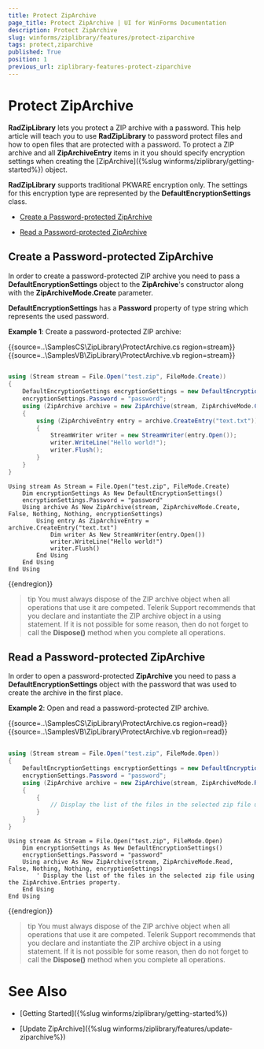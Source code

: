 ```yaml
---
title: Protect ZipArchive
page_title: Protect ZipArchive | UI for WinForms Documentation
description: Protect ZipArchive
slug: winforms/ziplibrary/features/protect-ziparchive
tags: protect,ziparchive
published: True
position: 1
previous_url: ziplibrary-features-protect-ziparchive
---
```


# Protect ZipArchive

__RadZipLibrary__ lets you protect a ZIP archive with a password. This help article will teach you to use __RadZipLibrary__ to password protect files and how to open files that are protected with a password. To protect a ZIP archive and all __ZipArchiveEntry__ items in it you should specify encryption settings when creating the [ZipArchive]({%slug winforms/ziplibrary/getting-started%}) object.

__RadZipLibrary__ supports traditional PKWARE encryption only. The settings for this encryption type are represented by the __DefaultEncryptionSettings__ class.

* [Create a Password-protected ZipArchive](#create-a-password-protected-ziparchive)

* [Read a Password-protected ZipArchive](#read-a-password-protected-ziparchive)

## Create a Password-protected ZipArchive

In order to create a password-protected ZIP archive you need to pass a __DefaultEncryptionSettings__ object to the __ZipArchive__'s constructor along with the __ZipArchiveMode.Create__ parameter.

__DefaultEncryptionSettings__ has a __Password__ property of type string which represents the used password.

__Example 1__: Create a password-protected ZIP archive:

{{source=..\SamplesCS\ZipLibrary\ProtectArchive.cs region=stream}} 
{{source=..\SamplesVB\ZipLibrary\ProtectArchive.vb region=stream}} 

````C#
            
using (Stream stream = File.Open("test.zip", FileMode.Create))
{
    DefaultEncryptionSettings encryptionSettings = new DefaultEncryptionSettings();
    encryptionSettings.Password = "password";
    using (ZipArchive archive = new ZipArchive(stream, ZipArchiveMode.Create, false, null, null, encryptionSettings))
    {
        using (ZipArchiveEntry entry = archive.CreateEntry("text.txt"))
        {
            StreamWriter writer = new StreamWriter(entry.Open());
            writer.WriteLine("Hello world!");
            writer.Flush();
        }
    }
}

````
````VB.NET
Using stream As Stream = File.Open("test.zip", FileMode.Create)
    Dim encryptionSettings As New DefaultEncryptionSettings()
    encryptionSettings.Password = "password"
    Using archive As New ZipArchive(stream, ZipArchiveMode.Create, False, Nothing, Nothing, encryptionSettings)
        Using entry As ZipArchiveEntry = archive.CreateEntry("text.txt")
            Dim writer As New StreamWriter(entry.Open())
            writer.WriteLine("Hello world!")
            writer.Flush()
        End Using
    End Using
End Using

````

{{endregion}} 

>tip You must always dispose of the ZIP archive object when all operations that use it are competed. Telerik Support recommends that you declare and   instantiate the ZIP archive object in a using statement. If it is not possible for some reason, then do not forget to call the __Dispose()__ method when you complete all operations.
>

## Read a Password-protected ZipArchive

In order to open a password-protected __ZipArchive__ you need to pass a __DefaultEncryptionSettings__ object with the password that was used to create the archive in the first place.

__Example 2__: Open and read a password-protected ZIP archive.

{{source=..\SamplesCS\ZipLibrary\ProtectArchive.cs region=read}} 
{{source=..\SamplesVB\ZipLibrary\ProtectArchive.vb region=read}} 

````C#
    
using (Stream stream = File.Open("test.zip", FileMode.Open))
{
    DefaultEncryptionSettings encryptionSettings = new DefaultEncryptionSettings();
    encryptionSettings.Password = "password";
    using (ZipArchive archive = new ZipArchive(stream, ZipArchiveMode.Read, false, null, null, encryptionSettings))
    {
        {
            // Display the list of the files in the selected zip file using the ZipArchive.Entries property. 
        }
    }
}

````
````VB.NET
Using stream As Stream = File.Open("test.zip", FileMode.Open)
    Dim encryptionSettings As New DefaultEncryptionSettings()
    encryptionSettings.Password = "password"
    Using archive As New ZipArchive(stream, ZipArchiveMode.Read, False, Nothing, Nothing, encryptionSettings)
        ' Display the list of the files in the selected zip file using the ZipArchive.Entries property. 
    End Using
End Using

````

{{endregion}} 

>tip You must always dispose of the ZIP archive object when all operations that use it are competed. Telerik Support recommends that you declare and  instantiate the ZIP archive object in a using statement. If it is not possible for some reason, then do not forget to call the __Dispose()__ method when you complete all operations.
>

# See Also

* [Getting Started]({%slug winforms/ziplibrary/getting-started%})

* [Update ZipArchive]({%slug winforms/ziplibrary/features/update-ziparchive%})
